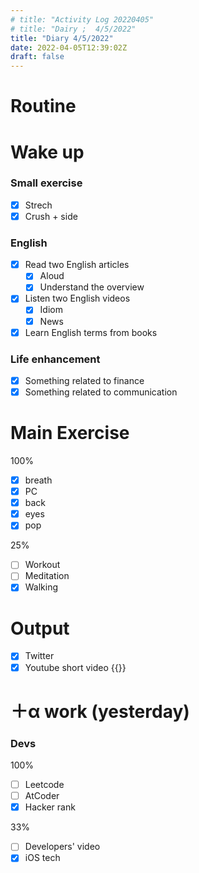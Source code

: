 ```yaml
---
# title: "Activity Log 20220405"
# title: "Dairy ;  4/5/2022"
title: "Diary 4/5/2022"  
date: 2022-04-05T12:39:02Z
draft: false
---
```


# Routine

# Wake up

### Small exercise

- [x]  Strech
- [x]  Crush + side

### English

- [x]  Read two English articles
    - [x]  Aloud
    - [x]  Understand the overview
- [x]  Listen two English videos
    - [x]  Idiom
    - [x]  News
- [x]  Learn English terms from books

### Life enhancement

- [x]  Something related to finance
- [x]  Something related to communication

# Main Exercise

100%

- [x]  breath
- [x]  PC
- [x]  back
- [x]  eyes
- [x]  pop

25%

- [ ]  Workout
- [ ]  Meditation
- [x]  Walking

# Output

- [x]  Twitter
- [x]  Youtube short video {{<youtube ppT-sSCLfTY>}}

# ＋α work (yesterday)

### Devs

100%

- [ ]  Leetcode
- [ ]  AtCoder
- [x]  Hacker rank

33%

- [ ]  Developers' video
- [x]  iOS tech